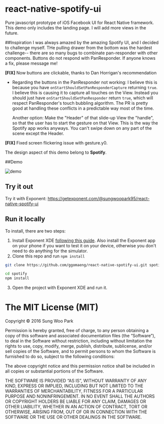 # react-native-spotify-ui
Pure javascript prototype of iOS Facebook UI for React Native framework. This demo only includes the landing page. 
I will add more views in the future.

##Inspiration
I was always amazed by the amazing Spotify UI, and I decided to challenge myself. THe pulling drawer from the bottom was the hardest challenge--
there are so many bugs to combinate pan-responder with other components. Buttons do not respond with PanResponder. If anyone knows a fix, please message me!
 
<b>[FIX]</b> Now buttons are clickable, thanks to Dan Horrigan's recommendation
- Regarding the buttons in the PanResponder not working: I believe this is because you have `onStartShouldSetPanResponderCapture` returning `true`. I believe this is causing it to capture all touches on the View. Instead you should just have `onStartShouldSetPanResponder` return `true`, which will respect PanResponder's touch bubbling algorithm. The PR is pretty good at handling these conflicts in a predictable way most of the time.
  
  Another option: Make the "Header" of that slide-up View the "handle", so that the user has to start the gesture on that View. This is the way the Spotify app works anyways. You can't swipe down on any part of the scene except the Header.

<b>[FIX]</b> Fixed screen flickering issue with gesture.y0.


The design aspect of this demo belong to <b>Spotify</b>. 


##Demo

![demo](https://raw.githubusercontent.com/ggomaeng/react-native-spotify-ui/master/demo.gif)

## Try it out

Try it with Exponent: https://getexponent.com/@sungwoopark95/react-native-spotify-ui

## Run it locally

To install, there are two steps:

1. Install Exponent XDE [following this
guide](https://docs.getexponent.com/versions/latest/introduction/installation.html).
Also install the Exponent app on your phone if you want to test it on
your device, otherwise you don't need to do anything for the simulator.
2. Clone this repo and run `npm install`
  ```bash
  git clone https://github.com/ggomaeng/react-native-spotify-ui.git spotify

  cd spotify
  npm install
  ```
3. Open the project with Exponent XDE and run it.

The MIT License (MIT)
=====================

Copyright © 2016 Sung Woo Park

Permission is hereby granted, free of charge, to any person
obtaining a copy of this software and associated documentation
files (the “Software”), to deal in the Software without
restriction, including without limitation the rights to use,
copy, modify, merge, publish, distribute, sublicense, and/or sell
copies of the Software, and to permit persons to whom the
Software is furnished to do so, subject to the following
conditions:

The above copyright notice and this permission notice shall be
included in all copies or substantial portions of the Software.

THE SOFTWARE IS PROVIDED “AS IS”, WITHOUT WARRANTY OF ANY KIND,
EXPRESS OR IMPLIED, INCLUDING BUT NOT LIMITED TO THE WARRANTIES
OF MERCHANTABILITY, FITNESS FOR A PARTICULAR PURPOSE AND
NONINFRINGEMENT. IN NO EVENT SHALL THE AUTHORS OR COPYRIGHT
HOLDERS BE LIABLE FOR ANY CLAIM, DAMAGES OR OTHER LIABILITY,
WHETHER IN AN ACTION OF CONTRACT, TORT OR OTHERWISE, ARISING
FROM, OUT OF OR IN CONNECTION WITH THE SOFTWARE OR THE USE OR
OTHER DEALINGS IN THE SOFTWARE.
